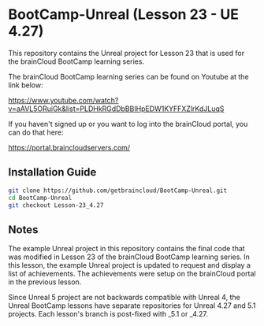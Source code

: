 # BootCamp-Unreal (Lesson 23 - UE 4.27)

This repository contains the Unreal project for Lesson 23 that is used for the brainCloud BootCamp learning series.

The brainCloud BootCamp learning series can be found on Youtube at the link below:

https://www.youtube.com/watch?v=aAVL5ORuiGk&list=PLDHkRGdDbBBIHpEDW1KYFFXZlrKdJLuqS


If you haven't signed up or you want to log into the brainCloud portal, you can do that here:

https://portal.braincloudservers.com/


## Installation Guide

```bash
git clone https://github.com/getbraincloud/BootCamp-Unreal.git
cd BootCamp-Unreal
git checkout Lesson-23_4.27
```

## Notes

The example Unreal project in this repository contains the final code that was modified in Lesson 23 of the brainCloud BootCamp learning series. In this lesson, the example Unreal project is updated to request and display a list of achievements. The achievements were setup on the brainCloud portal in the previous lesson.

Since Unreal 5 project are not backwards compatible with Unreal 4, the Unreal BootCamp lessons have separate repositories for Unreal 4.27 and 5.1 projects. Each lesson's branch is post-fixed with _5.1 or _4.27.
